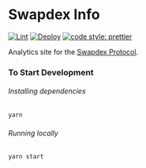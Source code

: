 # Swapdex Info

[![Lint](https://github.com/Uniswap/uniswap-info/workflows/Lint/badge.svg)](https://github.com/Uniswap/uniswap-info/actions?query=workflow%3ALint)
[![Deploy](https://github.com/Uniswap/uniswap-info/workflows/Deploy/badge.svg)](https://github.com/Uniswap/uniswap-info/actions?query=workflow%3ADeploy)
[![code style: prettier](https://img.shields.io/badge/code_style-prettier-ff69b4.svg?style=flat-square)](https://github.com/prettier/prettier)

Analytics site for the [Swapdex Protocol](https://swapdex.net).

### To Start Development

###### Installing dependencies
```bash
yarn
```

###### Running locally
```bash
yarn start
```

